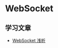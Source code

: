 # WebSocket


## 学习文章
- [WebSocket 浅析](https://segmentfault.com/p/1210000008548487/read?from=singlemessage&isappinstalled=1)


